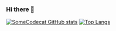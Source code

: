### Hi there 👋

<!--
**SomeCodecat/SomeCodecat** is a ✨ _special_ ✨ repository because its `README.md` (this file) appears on your GitHub profile.

Here are some ideas to get you started:
Sebastian War hier
- 🔭 I’m currently working on ...
- 🌱 I’m currently learning ...
- 👯 I’m looking to collaborate on ...
- 🤔 I’m looking for help with ...
- 💬 Ask me about ...
- 📫 How to reach me: ...
- 😄 Pronouns: ...
- ⚡ Fun fact: ...
-->

[![SomeCodecat GitHub stats](https://github-readme-stats.vercel.app/api?username=SomeCodecat&count_private=true&show_icons=true&theme=tokyonight)](https://github.com/Heldderschatten/github-readme-stats)
[![Top Langs](https://github-readme-stats.vercel.app/api/top-langs/?username=SomeCodecat&theme=tokyonight&layout=compact)](https://github.com/anuraghazra/github-readme-stats)

